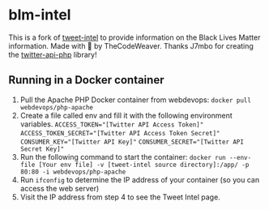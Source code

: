 # blm-intel
This is a fork of [tweet-intel](https://github.com/thecodeweaver/tweet-intel) to provide information on the Black Lives Matter information.
Made with 💙 by TheCodeWeaver.
Thanks J7mbo for creating the [twitter-api-php](https://github.com/J7mbo/twitter-api-php) library!

## Running in a Docker container
1. Pull the Apache PHP Docker container from webdevops: `docker pull webdevops/php-apache`
2. Create a file called env and fill it with the following environment variables.
`ACCESS_TOKEN="[Twitter API Access Token]"`
`ACCESS_TOKEN_SECRET="[Twitter API Access Token Secret]"`
`CONSUMER_KEY="[Twitter API Key]"`
`CONSUMER_SECRET="[Twitter API Secret Key]"`
3. Run the following command to start the container: `docker run --env-file [Your env file] -v [tweet-intel source directory]:/app/ -p 80:80 -i webdevops/php-apache`
4. Run `ifconfig` to determine the IP address of your container (so you can access the web server)
5. Visit the IP address from step 4 to see the Tweet Intel page.